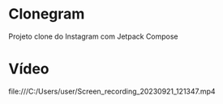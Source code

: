 # Clonegram
Projeto clone do Instagram com Jetpack Compose

# Vídeo
file:///C:/Users/user/Screen_recording_20230921_121347.mp4

